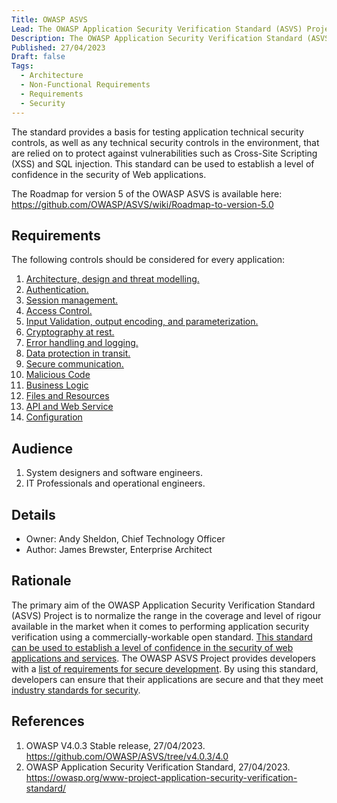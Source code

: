 ```yaml
---
Title: OWASP ASVS
Lead: The OWASP Application Security Verification Standard (ASVS) Project provides a basis for testing web application technical security controls and also provides developers with a list of requirements for secure development
Description: The OWASP Application Security Verification Standard (ASVS) Project provides a basis for testing web application technical security controls and also provides developers with a list of requirements for secure development.
Published: 27/04/2023
Draft: false
Tags:
  - Architecture
  - Non-Functional Requirements
  - Requirements
  - Security
---
```


The standard provides a basis for testing application technical security controls, as well as any technical security controls in the environment, that are relied on to protect against vulnerabilities such as Cross-Site Scripting (XSS) and SQL injection. This standard can be used to establish a level of confidence in the security of Web applications.

The Roadmap for version 5 of the OWASP ASVS is available here: <https://github.com/OWASP/ASVS/wiki/Roadmap-to-version-5.0>

## Requirements

The following controls should be considered for every application:

1. [Architecture, design and threat modelling.](https://github.com/OWASP/ASVS/blob/v4.0.3/4.0/en/0x10-V1-Architecture.md)
2. [Authentication.](https://github.com/OWASP/ASVS/blob/v4.0.3/4.0/en/0x11-V2-Authentication.md)
3. [Session management.](https://github.com/OWASP/ASVS/blob/v4.0.3/4.0/en/0x12-V3-Session-management.md)
4. [Access Control.](https://github.com/OWASP/ASVS/blob/v4.0.3/4.0/en/0x12-V4-Access-Control.md)
5. [Input Validation, output encoding, and parameterization.](https://github.com/OWASP/ASVS/blob/v4.0.3/4.0/en/0x13-V5-Validation-Sanitization-Encoding.md)
6. [Cryptography at rest.](https://github.com/OWASP/ASVS/blob/v4.0.3/4.0/en/0x14-V6-Cryptography.md)
7. [Error handling and logging.](https://github.com/OWASP/ASVS/blob/v4.0.3/4.0/en/0x15-V7-Error-Logging.md)
8. [Data protection in transit.](https://github.com/OWASP/ASVS/blob/v4.0.3/4.0/en/0x16-V8-Data-Protection.md)
9. [Secure communication.](https://github.com/OWASP/ASVS/blob/v4.0.3/4.0/en/0x17-V9-Communications.md)
10. [Malicious Code](https://github.com/OWASP/ASVS/blob/v4.0.3/4.0/en/0x18-V10-Malicious.md)
11. [Business Logic](https://github.com/OWASP/ASVS/blob/v4.0.3/4.0/en/0x19-V11-BusLogic.md)
12. [Files and Resources](https://github.com/OWASP/ASVS/blob/v4.0.3/4.0/en/0x20-V12-Files-Resources.md)
13. [API and Web Service](https://github.com/OWASP/ASVS/blob/v4.0.3/4.0/en/0x21-V13-API.md)
14. [Configuration](https://github.com/OWASP/ASVS/blob/v4.0.3/4.0/en/0x22-V14-Config.md)

## Audience

  1. System designers and software engineers.
  2. IT Professionals and operational engineers.

## Details

* Owner: Andy Sheldon, Chief Technology Officer
* Author: James Brewster, Enterprise Architect

## Rationale

The primary aim of the OWASP Application Security Verification Standard (ASVS) Project is to normalize the range in the coverage and level of rigour available in the market when it comes to performing application security verification using a commercially-workable open standard. [This standard can be used to establish a level of confidence in the security of web applications and services](https://owasp.org/www-pdf-archive/OWASP_ASVS_Standard_2008.pdf). The OWASP ASVS Project provides developers with a [list of requirements for secure development](https://owasp.org/www-project-application-security-verification-standard/). By using this standard, developers can ensure that their applications are secure and that they meet [industry standards for security](https://www.briskinfosec.com/blogs/blogsdetail/What-is-the-difference-between-OWASP-Top-10-and-ASVS-Security-Audit).

## References

1. OWASP V4.0.3 Stable release, 27/04/2023. <https://github.com/OWASP/ASVS/tree/v4.0.3/4.0>
2. OWASP Application Security Verification Standard, 27/04/2023. <https://owasp.org/www-project-application-security-verification-standard/>